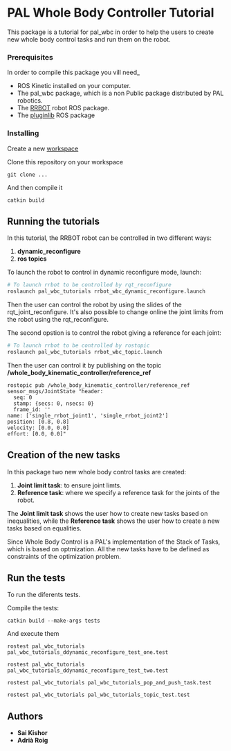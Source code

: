 # PAL Whole Body Controller Tutorial

This package is a tutorial for pal_wbc in order to help the users to create new whole body control tasks and run them on the robot.

### Prerequisites

In order to compile this package you vill need_

* ROS Kinetic installed on your computer.
* The pal_wbc package, which is a non Public package distributed by PAL robotics.
* The [RRBOT](https://github.com/pal-robotics-forks/rrbot.git) robot ROS package.
* The [pluginlib](http://wiki.ros.org/pluginlib) ROS package

### Installing

Create a new [workspace](http://wiki.ros.org/catkin/Tutorials/create_a_workspace)

Clone this repository on your workspace

```
git clone ...
```

And then compile it

```
catkin build
```

## Running the tutorials

In this tutorial, the RRBOT robot can be controlled in two different ways:

1. **dynamic_reconfigure**
2. **ros topics**

To launch the robot to control in dynamic reconfigure mode, launch:
```bash
# To launch rrbot to be controlled by rqt_reconfigure
roslaunch pal_wbc_tutorials rrbot_wbc_dynamic_reconfigure.launch
```
Then the user can control the robot by using the slides of the rqt_joint_reconfigure. It's also possible to change online the joint limits from the robot using the rqt_reconfigure.

The second opstion is to control the robot giving a reference for each joint:
```bash
# To launch rrbot to be controlled by rostopic
roslaunch pal_wbc_tutorials rrbot_wbc_topic.launch
```
Then the user can control it by publishing on the topic **/whole_body_kinematic_controller/reference_ref**

```
rostopic pub /whole_body_kinematic_controller/reference_ref sensor_msgs/JointState "header:
  seq: 0
  stamp: {secs: 0, nsecs: 0}
  frame_id: ''
name: ['single_rrbot_joint1', 'single_rrbot_joint2']
position: [0.8, 0.8]
velocity: [0.0, 0.0]
effort: [0.0, 0.0]" 
```

## Creation of the new tasks

In this package two new whole body control tasks are created:

1. **Joint limit task**: to ensure joint limts.
2. **Reference task**: where we specify a reference task for the joints of the robot.

The **Joint limit task** shows the user how to create new tasks based on inequalities, while the **Reference task** shows the user how to create a new tasks based on equalities.

Since Whole Body Control is a PAL's implementation of the Stack of Tasks, which is based on optmization. All the new tasks have to be defined as constraints of the optimization problem.


## Run the tests

To run the diferents tests.

Compile the tests:

```
catkin build --make-args tests
```

And execute them 

```
rostest pal_wbc_tutorials pal_wbc_tutorials_ddynamic_reconfigure_test_one.test
```
```
rostest pal_wbc_tutorials pal_wbc_tutorials_ddynamic_reconfigure_test_two.test
```
```
rostest pal_wbc_tutorials pal_wbc_tutorials_pop_and_push_task.test
```
```
rostest pal_wbc_tutorials pal_wbc_tutorials_topic_test.test
```

## Authors

* **Sai Kishor**
* **Adrià Roig**
